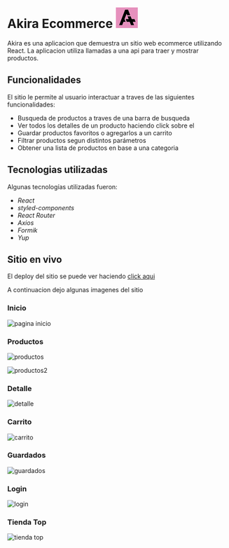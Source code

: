 # Akira Ecommerce ![icono](/public/logo.png)

Akira es una aplicacion que demuestra un sitio web ecommerce utilizando React. La aplicacion utiliza llamadas a una api para traer y mostrar productos.

## Funcionalidades

El sitio le permite al usuario interactuar a traves de las siguientes funcionalidades:

- Busqueda de productos a traves de una barra de busqueda
- Ver todos los detalles de un producto haciendo click sobre el
- Guardar productos favoritos o agregarlos a un carrito
- Filtrar productos segun distintos parámetros
- Obtener una lista de productos en base a una categoria

## Tecnologias utilizadas

Algunas tecnologías utilizadas fueron:

- *React*
- *styled-components*
- *React Router*
- *Axios*
- *Formik*
- *Yup*

## Sitio en vivo

El deploy del sitio se puede ver haciendo [click aqui](https://akira-ecommerce.vercel.app/)

A continuacion dejo algunas imagenes del sitio

### Inicio

![pagina inicio](https://firebasestorage.googleapis.com/v0/b/akira-ecommerce.appspot.com/o/screenshots%2Finicio.png?alt=media&token=80cc8167-a5ee-4c8a-84c3-9bff8876902e&_gl=1*94nubx*_ga*MTgzMzI3NDAwOC4xNjk1Mzk0MDI0*_ga_CW55HF8NVT*MTY5NjQ0MDk0My4zLjEuMTY5NjQ0NDc3NC42MC4wLjA.)

### Productos

![productos](https://firebasestorage.googleapis.com/v0/b/akira-ecommerce.appspot.com/o/screenshots%2Fproductos1.png?alt=media&token=353bde7e-0466-43d7-90b4-71491567facb)

![productos2](https://firebasestorage.googleapis.com/v0/b/akira-ecommerce.appspot.com/o/screenshots%2Fproductos2.png?alt=media&token=bc231517-99dc-4b09-b35e-15487e12ede8)

### Detalle

![detalle](https://firebasestorage.googleapis.com/v0/b/akira-ecommerce.appspot.com/o/screenshots%2Fdetalle.png?alt=media&token=7935f5c1-2a79-4c38-94eb-c81069b7bdd2)

### Carrito

![carrito](https://firebasestorage.googleapis.com/v0/b/akira-ecommerce.appspot.com/o/screenshots%2Fcarrito.png?alt=media&token=99a25990-2949-4bc7-a004-4b99be4bb5cd)

### Guardados

![guardados](https://firebasestorage.googleapis.com/v0/b/akira-ecommerce.appspot.com/o/screenshots%2Fguardados.png?alt=media&token=eac267f1-8802-4979-b7e8-c0e5e2d8c619)

### Login

![login](https://firebasestorage.googleapis.com/v0/b/akira-ecommerce.appspot.com/o/screenshots%2Fusuario.png?alt=media&token=ed80427e-88f1-4790-801d-57bdb257ae19)

### Tienda Top
![tienda top](https://firebasestorage.googleapis.com/v0/b/akira-ecommerce.appspot.com/o/screenshots%2Ftiendatop.png?alt=media&token=fd11e053-6687-4443-8684-1c9efc301322)
